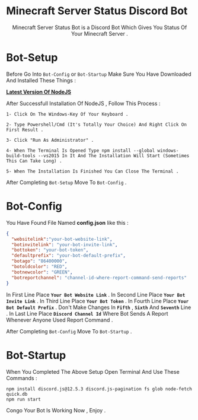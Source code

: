# Minecraft Server Status Discord Bot

<p align="center">
    Minecraft Server Status Bot is a Discord Bot Which Gives You Status Of Your Minecraft Server .
</p>

# Bot-Setup

Before Go Into `Bot-Config` or `Bot-Startup` Make Sure You Have Downloaded And Installed These Things :

**[Latest Version Of NodeJS](https://nodejs.org/en/)**

After Successfull Installation Of NodeJS , Follow This Process :

```
1- Click On The Windows-Key Of Your Keyboard .

2- Type Powershell/Cmd (It's Totally Your Choice) And Right Click On First Result .

3- Click "Run As Administrator" .

4- When The Terminal Is Opened Type npm install --global windows-build-tools --vs2015 In It And The Installation Will Start (Sometimes This Can Take Long) .

5- When The Installation Is Finished You Can Close The Terminal .
```

After Completing `Bot-Setup` Move To `Bot-Config` .

# Bot-Config

You Have Found File Named **config.json** like this :

```json
{
  "websitelink":"your-bot-website-link",
  "botinvitelink": "your-bot-invite-link",
  "bottoken": "your-bot-token",
  "defaultprefix": "your-bot-default-prefix",
  "botago": "86400000",
  "botoldcolor": "RED",
  "botnewcolor": "GREEN",
  "botreportchannel": "channel-id-where-report-command-send-reports"
}
```
In First Line Place **`Your Bot Website Link`** .
In Second Line Place **`Your Bot Invite Link`** .
In Third Line Place **`Your Bot Token`** .
In Fourth Line Place **`Your Bot Default Prefix`** .
Don't Make Changes In **`Fifth`** , **`Sixth`** And **`Seventh`** Line .
In Last Line Place **`Discord Channel Id`** Where Bot Sends A Report Whenever Anyone Used Report Command .

After Completing `Bot-Config` Move To `Bot-Startup` .

# Bot-Startup

When You Completed The Above Setup Open Terminal And Use These Commands :

```
npm install discord.js@12.5.3 discord.js-pagination fs glob node-fetch quick.db
npm run start
```

Congo Your Bot Is Working Now , Enjoy .